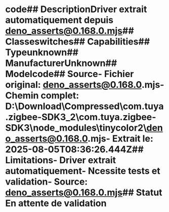 # code##  DescriptionDriver extrait automatiquement depuis deno_asserts@0.168.0.mjs##  Classeswitches##  Capabilities##  Typeunknown##  ManufacturerUnknown##  Modelcode##  Source- **Fichier original**: deno_asserts@0.168.0.mjs- **Chemin complet**: D:\Download\Compressed\com.tuya.zigbee-SDK3_2\com.tuya.zigbee-SDK3\node_modules\tinycolor2\deno_asserts@0.168.0.mjs- **Extrait le**: 2025-08-05T08:36:26.444Z##  Limitations- Driver extrait automatiquement- Ncessite tests et validation- Source: deno_asserts@0.168.0.mjs##  Statut En attente de validation